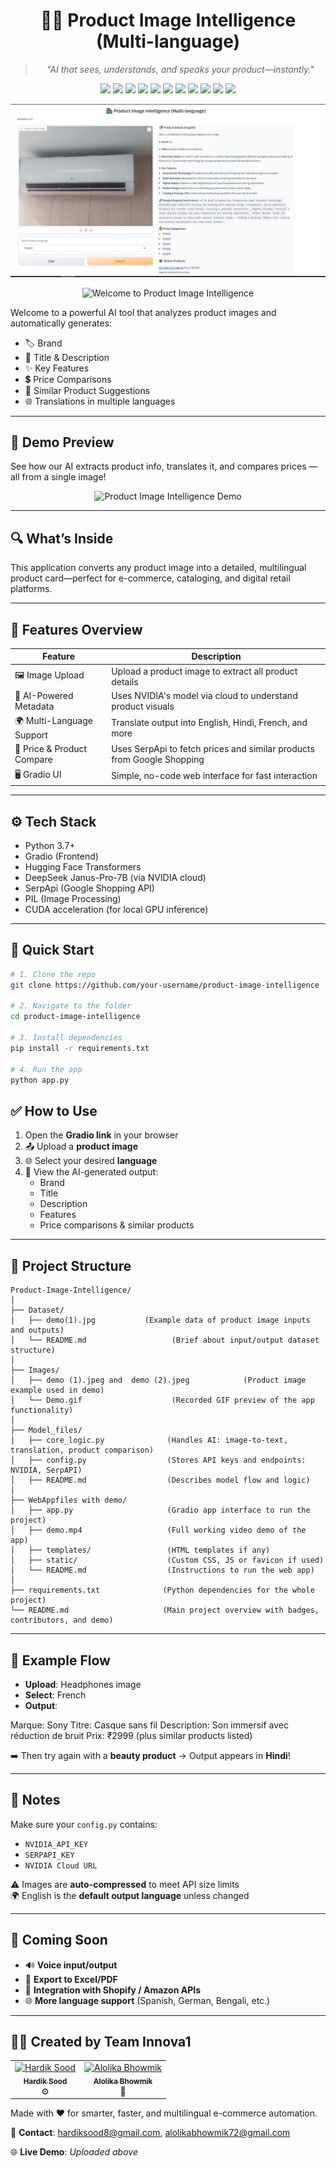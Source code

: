 <h1 align="center">🧠📸 Product Image Intelligence (Multi-language)</h1>
<blockquote align="center"><em>"AI that sees, understands, and speaks your product—instantly."</em></blockquote>


<p align="center">

<img src="https://img.shields.io/badge/python-pink?style=for-the-badge&logo=python&logoColor=white"/>
<img src="https://img.shields.io/badge/gradio-red?style=for-the-badge&logo=gradio&logoColor=white"/>
<img src="https://img.shields.io/badge/OpenAI-white?style=for-the-badge&logo=openai&logoColor=black"/>
<img src="https://img.shields.io/badge/NVIDIA-blue?style=for-the-badge&logo=nvidia&logoColor=white"/>
<img src="https://img.shields.io/badge/Google%20Cloud-black?style=for-the-badge&logo=googlecloud&logoColor=white"/>
<img src="https://img.shields.io/badge/SerpAPI-orange?style=for-the-badge&logo=google&logoColor=white"/>
<img src="https://img.shields.io/badge/Google%20Translate-pink?style=for-the-badge&logo=googletranslate&logoColor=white"/>
<img src="https://img.shields.io/badge/Pillow-red?style=for-the-badge&logo=python&logoColor=white"/>
<img src="https://img.shields.io/badge/Requests-white?style=for-the-badge&logo=python&logoColor=black"/>
<img src="https://img.shields.io/badge/JSON-blue?style=for-the-badge&logo=json&logoColor=white"/>
<img src="https://img.shields.io/badge/VSCode-orange?style=for-the-badge&logo=visualstudiocode&logoColor=white"/>

</p>

<p align="center">
  <img src="https://github.com/alo7lika/TriwizardaThon/blob/main/demo%20(1).jpeg?raw=true" alt="Demo Image" width="600"/>
</p>

<p align="center">
  <img src="https://readme-typing-svg.herokuapp.com?color=FF69B4&size=40&width=900&height=80&lines=Welcome-to-Product-Image-Intelligence" alt="Welcome to Product Image Intelligence"/>
</p>

Welcome to a powerful AI tool that analyzes product images and automatically generates:

- 🏷️ Brand  
- 📝 Title & Description  
- ✨ Key Features  
- 💲 Price Comparisons  
- 🔄 Similar Product Suggestions  
- 🌐 Translations in multiple languages

---
## 🎥 Demo Preview

See how our AI extracts product info, translates it, and compares prices — all from a single image!

<p align="center">
  <img src="https://github.com/alo7lika/TriwizardaThon/blob/main/Demo.gif" alt="Product Image Intelligence Demo"/>
</p>

---


## 🔍 What’s Inside

This application converts any product image into a detailed, multilingual product card—perfect for e-commerce, cataloging, and digital retail platforms.

---

## 🌟 Features Overview

| Feature                     | Description                                                                 |
|----------------------------|-----------------------------------------------------------------------------|
| 🖼️ Image Upload            | Upload a product image to extract all product details                       |
| 🧠 AI-Powered Metadata      | Uses NVIDIA's model via cloud to understand product visuals          |
| 🌍 Multi-Language Support   | Translate output into English, Hindi, French, and more                      |
| 🛒 Price & Product Compare  | Uses SerpApi to fetch prices and similar products from Google Shopping      |
| 🖥️ Gradio UI                | Simple, no-code web interface for fast interaction                          |

---

## ⚙️ Tech Stack

- Python 3.7+
- Gradio (Frontend)
- Hugging Face Transformers
- DeepSeek Janus-Pro-7B (via NVIDIA cloud)
- SerpApi (Google Shopping API)
- PIL (Image Processing)
- CUDA acceleration (for local GPU inference)

---

## 🚀 Quick Start

```bash
# 1. Clone the repo
git clone https://github.com/your-username/product-image-intelligence

# 2. Navigate to the folder
cd product-image-intelligence

# 3. Install dependencies
pip install -r requirements.txt

# 4. Run the app
python app.py
```
## ✅ How to Use

1. Open the **Gradio link** in your browser  
2. 📤 Upload a **product image**  
3. 🌐 Select your desired **language**  
4. 👀 View the AI-generated output:  
   - Brand  
   - Title  
   - Description  
   - Features  
   - Price comparisons & similar products  

---
## 📁 Project Structure

```
Product-Image-Intelligence/
│
├── Dataset/
│   ├── demo(1).jpg           (Example data of product image inputs and outputs)
│   └── README.md                   (Brief about input/output dataset structure)
│
├── Images/
│   ├── demo (1).jpeg and  demo (2).jpeg            (Product image example used in demo)
│   └── Demo.gif                    (Recorded GIF preview of the app functionality)
│
├── Model_files/
│   ├── core_logic.py              (Handles AI: image-to-text, translation, product comparison)
│   ├── config.py                  (Stores API keys and endpoints: NVIDIA, SerpAPI)
│   ├── README.md                  (Describes model flow and logic)
│
├── WebAppfiles with demo/
│   ├── app.py                     (Gradio app interface to run the project)
│   ├── demo.mp4                   (Full working video demo of the app)
│   ├── templates/                 (HTML templates if any)
│   ├── static/                    (Custom CSS, JS or favicon if used)
│   └── README.md                  (Instructions to run the web app)
│
├── requirements.txt              (Python dependencies for the whole project)
└── README.md                     (Main project overview with badges, contributors, and demo)

```
---

## 🧪 Example Flow

- **Upload**: Headphones image  
- **Select**: French  
- **Output**:

Marque: Sony
Titre: Casque sans fil
Description: Son immersif avec réduction de bruit
Prix: ₹2999 (plus similar products listed)


➡️ Then try again with a **beauty product** → Output appears in **Hindi**!

---

## 📝 Notes

Make sure your `config.py` contains:

- `NVIDIA_API_KEY`  
- `SERPAPI_KEY`  
- `NVIDIA Cloud URL`  

⚠️ Images are **auto-compressed** to meet API size limits  
🌍 English is the **default output language** unless changed

---

## 🚧 Coming Soon

- 🔊 **Voice input/output**  
- 📄 **Export to Excel/PDF**  
- 🛒 **Integration with Shopify / Amazon APIs**  
- 🌐 **More language support** (Spanish, German, Bengali, etc.)

---

## 👨‍💻 Created by **Team Innova1**

<table>
  <tr>
    <td align="center">
      <a href="https://github.com/hardiksood1">
        <img src="https://github.com/hardiksood1.png" width="100px;" alt="Hardik Sood"/><br />
        <sub><b>Hardik Sood</b></sub>
      </a><br />⚙️
    </td>
    <td align="center">
      <a href="https://github.com/alo7lika">
        <img src="https://github.com/alo7lika.png" width="100px;" alt="Alolika Bhowmik"/><br />
        <sub><b>Alolika Bhowmik</b></sub>
      </a><br />🎨
    </td>
  </tr>
</table>


Made with ❤️ for smarter, faster, and multilingual e-commerce automation.

📧 **Contact**: hardiksood8@gmail.com, alolikabhowmik72@gmail.com

🌐 **Live Demo**: *Uploaded above*
